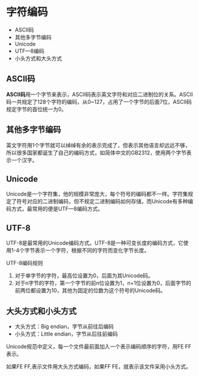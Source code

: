 # 字符编码
+ ASCII码
+ 其他多字节编码
+ Unicode
+ UTF—8编码
+ 小头方式和大头方式

## ASCII码

**ASCII码**用一个字节来表示，ASCII码表示英文字符和对应二进制位的关系。ASCII码一共规定了128个字符的编码，从0~127，占用了一个字节的后面7位，ASCII码规定字节的首位统一为0。

## 其他多字节编码
英文字符用1个字节就可以绰绰有余的表示完成了，但表示其他语言却远远不够，所以很多国家都诞生了自己的编码方式，如简体中文的GB2312，使用两个字节表示一个汉字。

## Unicode
Unicode是一个字符集，他的规模非常庞大，每个符号的编码都不一样。字符集规定了符号对应的二进制编码，但不规定二进制编码如何存储，而Unicode有多种编码方式，最常用的便是UTF—8编码方式。

## UTF-8
UTF-8是最常用的Unicode编码方式。UTF-8是一种可变长度的编码方式，它使用1-4个字节表示一个字符，根据不同的字符而变化字节长度。

UTF-8编码规则

1. 对于单字节的字符，最高位设置为0，后面为其Unicode码。
2. 对于n字节的字符，第一个字节的前n位设置为1，n+1位设置为0，后面字节的前两位都设置为10，其他为固定的位数为这个符号的Unicode码。
 
## 大头方式和小头方式
+ 大头方式：Big endian，字节从前往后编码
+ 小头方式：Little endian，字节从后往前编码

Unicode规范中定义，每一个文件最前面加入一个表示编码顺序的字符，用FE FF表示。

如果FE FF,表示文件用大头方式编码，如果FF FE，就表示该文件采用小头方式。 